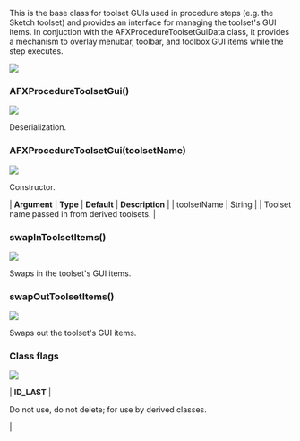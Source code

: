 This is the base class for toolset GUIs used in procedure steps (e.g. the Sketch toolset) and provides an interface for managing the toolset's GUI items. In conjuction with the AFXProcedureToolsetGuiData class, it provides a mechanism to overlay menubar, toolbar, and toolbox GUI items while the step executes.

![](https://help.3ds.com/2023/English/DSSIMULIA_Established/SIMACAERefImages/gui-afxproceduretoolsetgui.png)

### AFXProcedureToolsetGui()

![](https://help.3ds.com/2023/English/DSSIMULIA_Established/IconsReference/butix_top_wline.png)

Deserialization.

### AFXProcedureToolsetGui(toolsetName)

![](https://help.3ds.com/2023/English/DSSIMULIA_Established/IconsReference/butix_top_wline.png)

Constructor.

| **Argument** | **Type** | **Default** | **Description** |
| toolsetName | String | | Toolset name passed in from derived toolsets. |

### swapInToolsetItems()

![](https://help.3ds.com/2023/English/DSSIMULIA_Established/IconsReference/butix_top_wline.png)

Swaps in the toolset's GUI items.

### swapOutToolsetItems()

![](https://help.3ds.com/2023/English/DSSIMULIA_Established/IconsReference/butix_top_wline.png)

Swaps out the toolset's GUI items.

### Class flags

![](https://help.3ds.com/2023/English/DSSIMULIA_Established/IconsReference/butix_top_wline.png)

| **ID_LAST** |

Do not use, do not delete; for use by derived classes.

|
